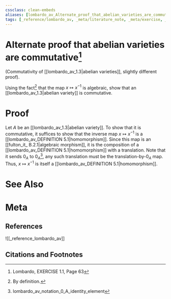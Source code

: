 ```yaml
---
cssclass: clean-embeds
aliases: [lombardo_av_Alternate_proof_that_abelian_varieties_are_commutative]
tags: [_reference/lombardo_av, _meta/literature_note, _meta/exercise, _auto/links_added, _meta/TODO/change_title, _meta/proof]
---
```

# Alternate proof that abelian varieties are commutative[^1]
(Commutativity of [[lombardo_av_1.3|abelian varieties]], slightly different proof). 

Using the fact[^2] that the map $x \mapsto x^{-1}$ is algebraic, show that an [[lombardo_av_1.3|abelian variety]] is commutative.

[^2]: By definition.

# Proof
Let $A$ be an [[lombardo_av_1.3|abelian variety]]. To show that  it is commutative, it suffices to show that the inverse map $x \mapsto x^{-1}$ is a [[lombardo_av_DEFINITION 5.1|homomorphism]]. Since this map is an [[fulton_it_ B.2.1|algebraic morphism]], it is the composition of a [[lombardo_av_DEFINITION 5.1|homomorphism]] with a translation. Note that it sends $0_A$ to $0_A$[^3], any such translation must be the translation-by-$0_A$ map. Thus, $x \mapsto x^{-1}$ is itself a [[lombardo_av_DEFINITION 5.1|homomorphism]].

[^3]: lombardo_av_notation_0_A_identity_element

# See Also

# Meta
## References
![[_reference_lombardo_av]]

## Citations and Footnotes
[^1]: Lombardo, EXERCISE 1.1, Page 63
